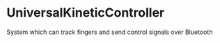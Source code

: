 # UniversalKineticController
System which can track fingers and send control signals over Bluetooth
